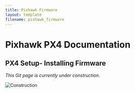 ```yaml
---
title: Pixhawk Firmware
layout: template
filename: pixhawk_firmware
---
```


# Pixhawk PX4 Documentation

## PX4 Setup- Installing Firmware

*This Git page is currently under construction.*

![Construction](http://thumbnails.billiondigital.com/482/945482/824100_small_checkboard.jpg)
